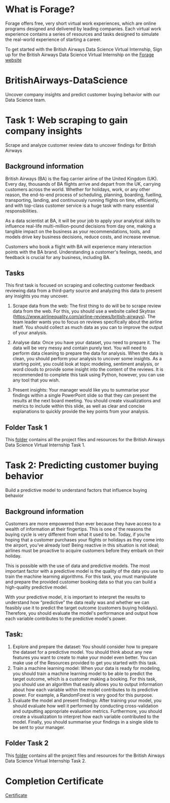 # What is Forage?
Forage offers free, very short virtual work experiences, which are online programs designed and delivered by leading companies. Each virtual work experience contains a series of resources and tasks designed to simulate the real-world experience of starting a career.

To get started with the British Airways Data Science Virtual Internship, Sign up for the British Airways Data Science Virtual Internship on the [Forage website](https://www.theforage.com/simulations/british-airways/data-science-yqoz)

# BritishAirways-DataScience
Uncover company insights and predict customer buying behavior with our Data Science team.

# Task 1: Web scraping to gain company insights
Scrape and analyze customer review data to uncover findings for British Airways
## Background information
British Airways (BA) is the flag carrier airline of the United Kingdom (UK). Every day, thousands of BA flights arrive and depart from the UK, carrying customers across the world. Whether for holidays, work, or any other reason, the end-to-end process of scheduling, planning, boarding, fuelling, transporting, landing, and continuously running flights on time, efficiently, and with top-class customer service is a huge task with many essential responsibilities.

As a data scientist at BA, it will be your job to apply your analytical skills to influence real-life multi-million-pound decisions from day one, making a tangible impact on the business as your recommendations, tools, and models drive key business decisions, reduce costs, and increase revenue.

Customers who book a flight with BA will experience many interaction points with the BA brand. Understanding a customer's feelings, needs, and feedback is crucial for any business, including BA.

## Tasks
This first task is focused on scraping and collecting customer feedback reviewing data from a third-party source and analyzing this data to present any insights you may uncover.
1. Scrape data from the web: The first thing to do will be to scrape review data from the web. For this, you should use a website called Skytrax (https://www.airlinequality.com/airline-reviews/british-airways). The team leader wants you to focus on reviews specifically about the airline itself. You should collect as much data as you can to improve the output of your analysis.
   
2. Analyse data: Once you have your dataset, you need to prepare it. The data will be very messy and contain purely text. You will need to perform data cleaning to prepare the data for analysis. When the data is clean, you should perform your analysis to uncover some insights. As a starting point, you could look at topic modeling, sentiment analysis, or word clouds to provide some insight into the content of the reviews. It is recommended to complete this task using Python, however, you can use any tool that you wish.
   
3. Present insights: Your manager would like you to summarise your findings within a single PowerPoint slide so that they can present the results at the next board meeting. You should create visualizations and metrics to include within this slide, as well as clear and concise explanations to quickly provide the key points from your analysis.

## Folder Task 1
This [folder](https://github.com/DuyDuong47/Forage-BritishAirways-DataScience/tree/2a272f9965114b8fce8b829773a2ab8e97d8404d/Task%201%20-%20Web%20scraping%20to%20gain%20company%20insights) contains all the project files and resources for the British Airways Data Science Virtual Internship Task 1.

# Task 2: Predicting customer buying behavior
Build a predictive model to understand factors that influence buying behavior
## Background information
Customers are more empowered than ever because they have access to a wealth of information at their fingertips. This is one of the reasons the buying cycle is very different from what it used to be. Today, if you’re hoping that a customer purchases your flights or holidays as they come into the airport, you’ve already lost! Being reactive in this situation is not ideal; airlines must be proactive to acquire customers before they embark on their holiday.

This is possible with the use of data and predictive models. The most important factor with a predictive model is the quality of the data you use to train the machine learning algorithms. For this task, you must manipulate and prepare the provided customer booking data so that you can build a high-quality predictive model.

With your predictive model, it is important to interpret the results to understand how “predictive” the data really was and whether we can feasibly use it to predict the target outcome (customers buying holidays). Therefore, you should evaluate the model's performance and output how each variable contributes to the predictive model's power.

## Task:
1. Explore and prepare the dataset: You should consider how to prepare the dataset for a predictive model. You should think about any new features you want to create to make your model even better. You can make use of the Resources provided to get you started with this task.
2. Train a machine learning model: When your data is ready for modeling, you should train a machine learning model to be able to predict the target outcome, which is a customer making a booking. For this task, you should use an algorithm that easily allows you to output information about how each variable within the model contributes to its predictive power. For example, a RandomForest is very good for this purpose.
3. Evaluate the model and present findings: After training your model, you should evaluate how well it performed by conducting cross-validation and outputting appropriate evaluation metrics. Furthermore, you should create a visualization to interpret how each variable contributed to the model. Finally, you should summarise your findings in a single slide to be sent to your manager.

## Folder Task 2
This [folder](https://github.com/DuyDuong47/Forage-BritishAirways-DataScience/tree/2a272f9965114b8fce8b829773a2ab8e97d8404d/Task%202%20-%20Predicting%20customer%20buying%20behaviour) contains all the project files and resources for the British Airways Data Science Virtual Internship Task 2.

# Completion Certificate
[Certificate](https://github.com/DuyDuong47/Forage-BritishAirways-DataScience/blob/068890b3e5f7c96c5f4398c87f0bbf5098650320/NjynCWzGSaWXQCxSX_British%20Airways_WXZ5pqEYadLuCoGq2_1689933930328_completion_certificate.pdf)
